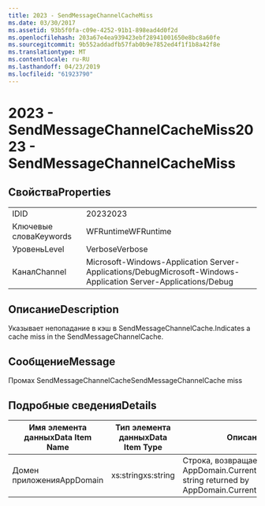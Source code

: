 ```yaml
---
title: 2023 - SendMessageChannelCacheMiss
ms.date: 03/30/2017
ms.assetid: 93b5f0fa-c09e-4252-91b1-898ead4d0f2d
ms.openlocfilehash: 203a67e4ea939423ebf28941001650e8bc8a60fe
ms.sourcegitcommit: 9b552addadfb57fab0b9e7852ed4f1f1b8a42f8e
ms.translationtype: MT
ms.contentlocale: ru-RU
ms.lasthandoff: 04/23/2019
ms.locfileid: "61923790"
---
```

# <a name="2023---sendmessagechannelcachemiss"></a><span data-ttu-id="0a39c-102">2023 - SendMessageChannelCacheMiss</span><span class="sxs-lookup"><span data-stu-id="0a39c-102">2023 - SendMessageChannelCacheMiss</span></span>
## <a name="properties"></a><span data-ttu-id="0a39c-103">Свойства</span><span class="sxs-lookup"><span data-stu-id="0a39c-103">Properties</span></span>  
  
|||  
|-|-|  
|<span data-ttu-id="0a39c-104">ID</span><span class="sxs-lookup"><span data-stu-id="0a39c-104">ID</span></span>|<span data-ttu-id="0a39c-105">2023</span><span class="sxs-lookup"><span data-stu-id="0a39c-105">2023</span></span>|  
|<span data-ttu-id="0a39c-106">Ключевые слова</span><span class="sxs-lookup"><span data-stu-id="0a39c-106">Keywords</span></span>|<span data-ttu-id="0a39c-107">WFRuntime</span><span class="sxs-lookup"><span data-stu-id="0a39c-107">WFRuntime</span></span>|  
|<span data-ttu-id="0a39c-108">Уровень</span><span class="sxs-lookup"><span data-stu-id="0a39c-108">Level</span></span>|<span data-ttu-id="0a39c-109">Verbose</span><span class="sxs-lookup"><span data-stu-id="0a39c-109">Verbose</span></span>|  
|<span data-ttu-id="0a39c-110">Канал</span><span class="sxs-lookup"><span data-stu-id="0a39c-110">Channel</span></span>|<span data-ttu-id="0a39c-111">Microsoft-Windows-Application Server-Applications/Debug</span><span class="sxs-lookup"><span data-stu-id="0a39c-111">Microsoft-Windows-Application Server-Applications/Debug</span></span>|  
  
## <a name="description"></a><span data-ttu-id="0a39c-112">Описание</span><span class="sxs-lookup"><span data-stu-id="0a39c-112">Description</span></span>  
 <span data-ttu-id="0a39c-113">Указывает непопадание в кэш в SendMessageChannelCache.</span><span class="sxs-lookup"><span data-stu-id="0a39c-113">Indicates a cache miss in the SendMessageChannelCache.</span></span>  
  
## <a name="message"></a><span data-ttu-id="0a39c-114">Сообщение</span><span class="sxs-lookup"><span data-stu-id="0a39c-114">Message</span></span>  
 <span data-ttu-id="0a39c-115">Промах SendMessageChannelCache</span><span class="sxs-lookup"><span data-stu-id="0a39c-115">SendMessageChannelCache miss</span></span>  
  
## <a name="details"></a><span data-ttu-id="0a39c-116">Подробные сведения</span><span class="sxs-lookup"><span data-stu-id="0a39c-116">Details</span></span>  
  
|<span data-ttu-id="0a39c-117">Имя элемента данных</span><span class="sxs-lookup"><span data-stu-id="0a39c-117">Data Item Name</span></span>|<span data-ttu-id="0a39c-118">Тип элемента данных</span><span class="sxs-lookup"><span data-stu-id="0a39c-118">Data Item Type</span></span>|<span data-ttu-id="0a39c-119">Описание</span><span class="sxs-lookup"><span data-stu-id="0a39c-119">Description</span></span>|  
|--------------------|--------------------|-----------------|  
|<span data-ttu-id="0a39c-120">Домен приложения</span><span class="sxs-lookup"><span data-stu-id="0a39c-120">AppDomain</span></span>|<span data-ttu-id="0a39c-121">xs:string</span><span class="sxs-lookup"><span data-stu-id="0a39c-121">xs:string</span></span>|<span data-ttu-id="0a39c-122">Строка, возвращаемая AppDomain.CurrentDomain.FriendlyName.</span><span class="sxs-lookup"><span data-stu-id="0a39c-122">The string returned by AppDomain.CurrentDomain.FriendlyName.</span></span>|
